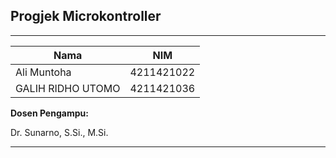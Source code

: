 ## Progjek Microkontroller
---
| Nama | NIM |
|------|------|
| Ali Muntoha | 4211421022 |
| GALIH RIDHO UTOMO | 4211421036 |


**Dosen Pengampu:**

Dr. Sunarno, S.Si., M.Si.

---
